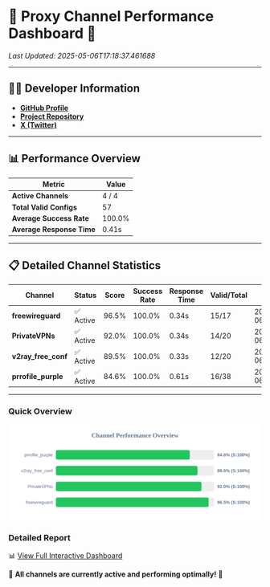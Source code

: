 # 🌟 Proxy Channel Performance Dashboard 🌟

_Last Updated: 2025-05-06T17:18:37.461688_

---

## 👩‍💻 Developer Information

- **[GitHub Profile](https://github.com/4n0nymou3)**  
- **[Project Repository](https://github.com/4n0nymou3/multi-proxy-config-fetcher)**  
- **[X (Twitter)](https://x.com/4n0nymou3)**  

---

## 📊 Performance Overview

| Metric                | Value       |
|-----------------------|-------------|
| **Active Channels**   | 4 / 4       |
| **Total Valid Configs** | 57          |
| **Average Success Rate** | 100.0%      |
| **Average Response Time** | 0.41s       |

---

## 📋 Detailed Channel Statistics

| Channel          | Status     | Score  | Success Rate | Response Time | Valid/Total | Last Success               |
|------------------|------------|--------|--------------|---------------|-------------|----------------------------|
| **freewireguard**  | ✅ Active  | 96.5%  | 100.0% | 0.34s         | 15/17       | 2025-05-06T17:18:37.460450 |
| **PrivateVPNs**  | ✅ Active  | 92.0%  | 100.0% | 0.34s         | 14/20       | 2025-05-06T17:18:37.097672 |
| **v2ray_free_conf**  | ✅ Active  | 89.5%  | 100.0% | 0.33s         | 12/20       | 2025-05-06T17:18:36.727784 |
| **prrofile_purple**  | ✅ Active  | 84.6%  | 100.0% | 0.61s         | 16/38       | 2025-05-06T17:18:36.335990 |

---

### Quick Overview
<div align="center">
  <a href="https://raw.githubusercontent.com/nullluser/NullRepo/refs/heads/main/assets/channel_stats_chart.svg">
    <img src="https://raw.githubusercontent.com/nullluser/NullRepo/refs/heads/main/assets/channel_stats_chart.svg" alt="Source Performance Statistics" width="800">
  </a>
</div>

### Detailed Report
📊 [View Full Interactive Dashboard](https://htmlpreview.github.io/?https://github.com/nullluser/NullRepo/blob/main/assets/performance_report.html)

🎉 **All channels are currently active and performing optimally!** 🎉
